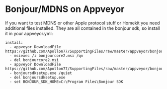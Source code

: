 # Bonjour/MDNS on Appveyor

If you want to test MDNS or other Apple protocol stuff or Homekit you need additional files installed. They are all contained in the bonjour sdk, so install it in your appveyor.yml:

```
install:
  - appveyor DownloadFile https://github.com/Apollon77/SupportingFiles/raw/master/appveyor/bonjour/bonjourcore2.msi
  - msiexec /i bonjourcore2.msi /qn
  - del bonjourcore2.msi
  - appveyor DownloadFile https://github.com/Apollon77/SupportingFiles/raw/master/appveyor/bonjour/bonjoursdksetup.exe
  - bonjoursdksetup.exe /quiet
  - del bonjoursdksetup.exe
  - set BONJOUR_SDK_HOME=C:\Program Files\Bonjour SDK
```
